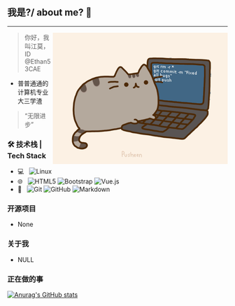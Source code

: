 ## 我是?/ about me? 👋

---

<img align="right" alt="GIF" src="./assets/pusheencode.gif" />

> 你好，我叫江莫，ID @Ethan53CAE

- 普普通通的计算机专业大三学渣

> “无限进步”

### 🛠 技术栈 | Tech Stack

- 💻 &#160; ![Linux](https://img.shields.io/badge/-Linux-333333?style=flat&logo=Linux&logoColor=FCC624)
- 🌐 &#160; ![HTML5](https://img.shields.io/badge/-HTML5-333333?style=flat&logo=HTML5) ![Bootstrap](https://img.shields.io/badge/-Bootstrap-333333?style=flat&logo=bootstrap&logoColor=563D7C) ![Vue.js](https://img.shields.io/badge/-VueJS-333333?style=flat&logo=Vue.js)
- 🔧 &#160; ![Git](https://img.shields.io/badge/-Git-333333?style=flat&logo=git)  ![GitHub](https://img.shields.io/badge/-GitHub-333333?style=flat&logo=github)  ![Markdown](https://img.shields.io/badge/-Markdown-333333?style=flat&logo=markdown)

### 开源项目

- None
### 关于我

- NULL
### 正在做的事
[![Anurag's GitHub stats](https://github-readme-stats.vercel.app/api?username=Ethan53CAE&count_private=true&locale=cn&line_height=33&show_icons=true&hide=&theme=&rank_icon=default)](https://github.com/anuraghazra/github-readme-stats)



<!--
**Ethan53CAE/Ethan53CAE** is a ✨ _special_ ✨ repository because its `README.md` (this file) appears on your GitHub profile.

Here are some ideas to get you started:

- 🔭 I’m currently working on ...
- 🌱 I’m currently learning ...
- 👯 I’m looking to collaborate on ...
- 🤔 I’m looking for help with ...
- 💬 Ask me about ...
- 📫 How to reach me: ...
- 😄 Pronouns: ...
- ⚡ Fun fact: ...
-->
